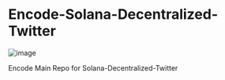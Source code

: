 # Encode-Solana-Decentralized-Twitter

![image](https://github.com/altaga/Encode-Solana-Decentralized-Twitter/assets/48157841/248a1782-458b-4e0b-841b-647bfa5ade97)


 Encode Main Repo for Solana-Decentralized-Twitter

